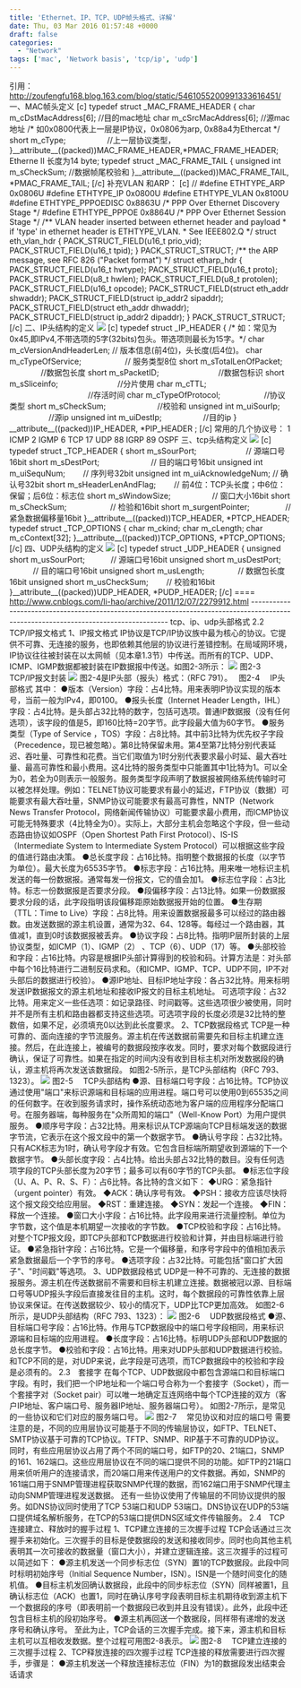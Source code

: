 ```yaml
---
title: 'Ethernet、IP、TCP、UDP帧头格式、详解'
date: Thu, 03 Mar 2016 01:57:48 +0000
draft: false
categories:
  - "Network"
tags: ['mac', 'Network basis', 'tcp/ip', 'udp']
---
```


引用：http://zoufengfu168.blog.163.com/blog/static/5461055200991333616451/ 一、MAC帧头定义 \[c\] typedef struct \_MAC\_FRAME\_HEADER { char m\_cDstMacAddress\[6\]; //目的mac地址 char m\_cSrcMacAddress\[6\]; //源mac地址 /\* 如0x0800代表上一层是IP协议，0x0806为arp, 0x88a4为Ethercat \*/ short m\_cType; 　　　　　//上一层协议类型， }\_\_attribute\_\_((packed))MAC\_FRAME\_HEADER,\*PMAC\_FRAME\_HEADER; Etherne II 长度为14 byte; typedef struct \_MAC\_FRAME\_TAIL { unsigned int m\_sCheckSum; //数据帧尾校验和 }\_\_attribute\_\_((packed))MAC\_FRAME\_TAIL, \*PMAC\_FRAME\_TAIL; \[/c\] 补充VLAN 和ARP： \[c\] // #define ETHTYPE\_ARP 0x0806U #define ETHTYPE\_IP 0x0800U #define ETHTYPE\_VLAN 0x8100U #define ETHTYPE\_PPPOEDISC 0x8863U /\* PPP Over Ethernet Discovery Stage \*/ #define ETHTYPE\_PPPOE 0x8864U /\* PPP Over Ethernet Session Stage \*/ /\*\* VLAN header inserted between ethernet header and payload \* if 'type' in ethernet header is ETHTYPE\_VLAN. \* See IEEE802.Q \*/ struct eth\_vlan\_hdr { PACK\_STRUCT\_FIELD(u16\_t prio\_vid); PACK\_STRUCT\_FIELD(u16\_t tpid); } PACK\_STRUCT\_STRUCT; /\*\* the ARP message, see RFC 826 ("Packet format") \*/ struct etharp\_hdr { PACK\_STRUCT\_FIELD(u16\_t hwtype); PACK\_STRUCT\_FIELD(u16\_t proto); PACK\_STRUCT\_FIELD(u8\_t hwlen); PACK\_STRUCT\_FIELD(u8\_t protolen); PACK\_STRUCT\_FIELD(u16\_t opcode); PACK\_STRUCT\_FIELD(struct eth\_addr shwaddr); PACK\_STRUCT\_FIELD(struct ip\_addr2 sipaddr); PACK\_STRUCT\_FIELD(struct eth\_addr dhwaddr); PACK\_STRUCT\_FIELD(struct ip\_addr2 dipaddr); } PACK\_STRUCT\_STRUCT; \[/c\] 二、IP头结构的定义 ![](http://my.csdn.net/uploads/201205/25/1337910943_1128.jpg) \[c\] typedef struct \_IP\_HEADER { /\* 如：常见为0x45,即IPv4,不带选项的5字(32bits)包头。带选项则最长为15字。\*/ char m\_cVersionAndHeaderLen; // 版本信息(前4位)，头长度(后4位)。 char m\_cTypeOfService; 　　　　　 // 服务类型8位 short m\_sTotalLenOfPacket; 　　　　//数据包长度 short m\_sPacketID; 　　　　　　　 //数据包标识 short m\_sSliceinfo; 　　　　　　　 //分片使用 char m\_cTTL; 　　　　　　　　　　//存活时间 char m\_cTypeOfProtocol; 　　　　　 //协议类型 short m\_sCheckSum; 　　　　　　 //校验和 unsigned int m\_uiSourIp; 　　　　　//源ip unsigned int m\_uiDestIp; 　　　　　//目的ip } \_\_attribute\_\_((packed))IP\_HEADER, \*PIP\_HEADER ; \[/c\] 常用的几个协议号： 1 ICMP 2 IGMP 6 TCP 17 UDP 88 IGRP 89 OSPF 三、tcp头结构定义 ![](http://my.csdn.net/uploads/201205/25/1337910956_9817.jpg) \[c\] typedef struct \_TCP\_HEADER { short m\_sSourPort; 　　　　　　// 源端口号16bit short m\_sDestPort; 　　　　　　 // 目的端口号16bit unsigned int m\_uiSequNum; 　　// 序列号32bit unsigned int m\_uiAcknowledgeNum; // 确认号32bit short m\_sHeaderLenAndFlag; 　　// 前4位：TCP头长度；中6位：保留；后6位：标志位 short m\_sWindowSize; 　　　　　// 窗口大小16bit short m\_sCheckSum; 　　　　　 // 检验和16bit short m\_surgentPointer; 　　　　 // 紧急数据偏移量16bit }\_\_attribute\_\_((packed))TCP\_HEADER, \*PTCP\_HEADER; typedef struct \_TCP\_OPTIONS { char m\_ckind; char m\_cLength; char m\_cContext\[32\]; }\_\_attribute\_\_((packed))TCP\_OPTIONS, \*PTCP\_OPTIONS; \[/c\] 四、UDP头结构的定义 ![](http://my.csdn.net/uploads/201205/25/1337910963_6079.jpg) \[c\] typedef struct \_UDP\_HEADER { unsigned short m\_usSourPort; 　　　// 源端口号16bit unsigned short m\_usDestPort; 　　　// 目的端口号16bit unsigned short m\_usLength; 　　　　// 数据包长度16bit unsigned short m\_usCheckSum; 　　// 校验和16bit }\_\_attribute\_\_((packed))UDP\_HEADER, \*PUDP\_HEADER; \[/c\] ==== http://www.cnblogs.com/li-hao/archive/2011/12/07/2279912.html ------------------------------------------------------------------------------------------------------------------------------------- tcp、ip、udp头部格式 2.2　TCP/IP报文格式 1、IP报文格式 IP协议是TCP/IP协议族中最为核心的协议。它提供不可靠、无连接的服务，也即依赖其他层的协议进行差错控制。在局域网环境，IP协议往往被封装在以太网帧（见本章1.3节）中传送。而所有的TCP、UDP、ICMP、IGMP数据都被封装在IP数据报中传送。如图2-3所示： ![](http://my.csdn.net/uploads/201205/25/1337910967_8133.jpg) 图2-3　 TCP/IP报文封装 ![](http://my.csdn.net/uploads/201205/25/1337910978_9542.jpg) 图2-4是IP头部（报头）格式：（RFC 791）。   图2-4　 IP头部格式 其中： ●版本（Version）字段：占4比特。用来表明IP协议实现的版本号，当前一般为IPv4，即0100。 ●报头长度（Internet Header Length，IHL）字段：占4比特。是头部占32比特的数字，包括可选项。普通IP数据报（没有任何选项），该字段的值是5，即160比特=20字节。此字段最大值为60字节。 ●服务类型（Type of Service ，TOS）字段：占8比特。其中前3比特为优先权子字段（Precedence，现已被忽略）。第8比特保留未用。第4至第7比特分别代表延迟、吞吐量、可靠性和花费。当它们取值为1时分别代表要求最小时延、最大吞吐量、最高可靠性和最小费用。这4比特的服务类型中只能置其中1比特为1。可以全为0，若全为0则表示一般服务。服务类型字段声明了数据报被网络系统传输时可以被怎样处理。例如：TELNET协议可能要求有最小的延迟，FTP协议（数据）可能要求有最大吞吐量，SNMP协议可能要求有最高可靠性，NNTP（Network News Transfer Protocol，网络新闻传输协议）可能要求最小费用，而ICMP协议可能无特殊要求（4比特全为0）。实际上，大部分主机会忽略这个字段，但一些动态路由协议如OSPF（Open Shortest Path First Protocol）、IS-IS（Intermediate System to Intermediate System Protocol）可以根据这些字段的值进行路由决策。 ●总长度字段：占16比特。指明整个数据报的长度（以字节为单位）。最大长度为65535字节。 ●标志字段：占16比特。用来唯一地标识主机发送的每一份数据报。通常每发一份报文，它的值会加1。 ●标志位字段：占3比特。标志一份数据报是否要求分段。 ●段偏移字段：占13比特。如果一份数据报要求分段的话，此字段指明该段偏移距原始数据报开始的位置。 ●生存期（TTL：Time to Live）字段：占8比特。用来设置数据报最多可以经过的路由器数。由发送数据的源主机设置，通常为32、64、128等。每经过一个路由器，其值减1，直到0时该数据报被丢弃。 ●协议字段：占8比特。指明IP层所封装的上层协议类型，如ICMP（1）、IGMP（2） 、TCP（6）、UDP（17）等。 ●头部校验和字段：占16比特。内容是根据IP头部计算得到的校验和码。计算方法是：对头部中每个16比特进行二进制反码求和。（和ICMP、IGMP、TCP、UDP不同，IP不对头部后的数据进行校验）。 ●源IP地址、目标IP地址字段：各占32比特。用来标明发送IP数据报文的源主机地址和接收IP报文的目标主机地址。 可选项字段：占32比特。用来定义一些任选项：如记录路径、时间戳等。这些选项很少被使用，同时并不是所有主机和路由器都支持这些选项。可选项字段的长度必须是32比特的整数倍，如果不足，必须填充0以达到此长度要求。 2、TCP数据段格式 TCP是一种可靠的、面向连接的字节流服务。源主机在传送数据前需要先和目标主机建立连接。然后，在此连接上，被编号的数据段按序收发。同时，要求对每个数据段进行确认，保证了可靠性。如果在指定的时间内没有收到目标主机对所发数据段的确认，源主机将再次发送该数据段。 如图2-5所示，是TCP头部结构（RFC 793、1323）。 ![](http://my.csdn.net/uploads/201205/25/1337910993_8515.jpg) 图2-5　 TCP头部结构 ●源、目标端口号字段：占16比特。TCP协议通过使用"端口"来标识源端和目标端的应用进程。端口号可以使用0到65535之间的任何数字。在收到服务请求时，操作系统动态地为客户端的应用程序分配端口号。在服务器端，每种服务在"众所周知的端口"（Well-Know Port）为用户提供服务。 ●顺序号字段：占32比特。用来标识从TCP源端向TCP目标端发送的数据字节流，它表示在这个报文段中的第一个数据字节。 ●确认号字段：占32比特。只有ACK标志为1时，确认号字段才有效。它包含目标端所期望收到源端的下一个数据字节。 ●头部长度字段：占4比特。给出头部占32比特的数目。没有任何选项字段的TCP头部长度为20字节；最多可以有60字节的TCP头部。 ●标志位字段（U、A、P、R、S、F）：占6比特。各比特的含义如下： ◆URG：紧急指针（urgent pointer）有效。 ◆ACK：确认序号有效。 ◆PSH：接收方应该尽快将这个报文段交给应用层。 ◆RST：重建连接。 ◆SYN：发起一个连接。 ◆FIN：释放一个连接。 ●窗口大小字段：占16比特。此字段用来进行流量控制。单位为字节数，这个值是本机期望一次接收的字节数。 ●TCP校验和字段：占16比特。对整个TCP报文段，即TCP头部和TCP数据进行校验和计算，并由目标端进行验证。 ●紧急指针字段：占16比特。它是一个偏移量，和序号字段中的值相加表示紧急数据最后一个字节的序号。 ●选项字段：占32比特。可能包括"窗口扩大因子"、"时间戳"等选项。 3、UDP数据段格式 UDP是一种不可靠的、无连接的数据报服务。源主机在传送数据前不需要和目标主机建立连接。数据被冠以源、目标端口号等UDP报头字段后直接发往目的主机。这时，每个数据段的可靠性依靠上层协议来保证。在传送数据较少、较小的情况下，UDP比TCP更加高效。 如图2-6所示，是UDP头部结构（RFC 793、1323）： ![](http://my.csdn.net/uploads/201205/25/1337911478_8471.jpg) 图2-6　 UDP数据段格式 ●源、目标端口号字段：占16比特。作用与TCP数据段中的端口号字段相同，用来标识源端和目标端的应用进程。 ●长度字段：占16比特。标明UDP头部和UDP数据的总长度字节。 ●校验和字段：占16比特。用来对UDP头部和UDP数据进行校验。和TCP不同的是，对UDP来说，此字段是可选项，而TCP数据段中的校验和字段是必须有的。 2.3　套接字 在每个TCP、UDP数据段中都包含源端口和目标端口字段。有时，我们把一个IP地址和一个端口号合称为一个套接字（Socket），而一个套接字对（Socket pair）可以唯一地确定互连网络中每个TCP连接的双方（客户IP地址、客户端口号、服务器IP地址、服务器端口号）。 如图2-7所示，是常见的一些协议和它们对应的服务端口号。 ![](http://my.csdn.net/uploads/201205/25/1337911485_7934.jpg) 图2-7　 常见协议和对应的端口号 需要注意的是，不同的应用层协议可能基于不同的传输层协议，如FTP、TELNET、SMTP协议基于可靠的TCP协议。TFTP、SNMP、RIP基于不可靠的UDP协议。 同时，有些应用层协议占用了两个不同的端口号，如FTP的20、21端口，SNMP的161、162端口。这些应用层协议在不同的端口提供不同的功能。如FTP的21端口用来侦听用户的连接请求，而20端口用来传送用户的文件数据。再如，SNMP的161端口用于SNMP管理进程获取SNMP代理的数据，而162端口用于SNMP代理主动向SNMP管理进程发送数据。 还有一些协议使用了传输层的不同协议提供的服务。如DNS协议同时使用了TCP 53端口和UDP 53端口。DNS协议在UDP的53端口提供域名解析服务，在TCP的53端口提供DNS区域文件传输服务。 2.4　TCP连接建立、释放时的握手过程 1、TCP建立连接的三次握手过程 TCP会话通过三次握手来初始化。三次握手的目标是使数据段的发送和接收同步。同时也向其他主机表明其一次可接收的数据量（窗口大小），并建立逻辑连接。这三次握手的过程可以简述如下： ●源主机发送一个同步标志位（SYN）置1的TCP数据段。此段中同时标明初始序号（Initial Sequence Number，ISN）。ISN是一个随时间变化的随机值。 ●目标主机发回确认数据段，此段中的同步标志位（SYN）同样被置1，且确认标志位（ACK）也置1，同时在确认序号字段表明目标主机期待收到源主机下一个数据段的序号（即表明前一个数据段已收到并且没有错误）。此外，此段中还包含目标主机的段初始序号。 ●源主机再回送一个数据段，同样带有递增的发送序号和确认序号。 至此为止，TCP会话的三次握手完成。接下来，源主机和目标主机可以互相收发数据。整个过程可用图2-8表示。 ![](http://my.csdn.net/uploads/201205/25/1337911008_5159.jpg) 图2-8　 TCP建立连接的三次握手过程 2、TCP释放连接的四次握手过程 TCP连接的释放需要进行四次握手，步骤是： ●源主机发送一个释放连接标志位（FIN）为1的数据段发出结束会话请求